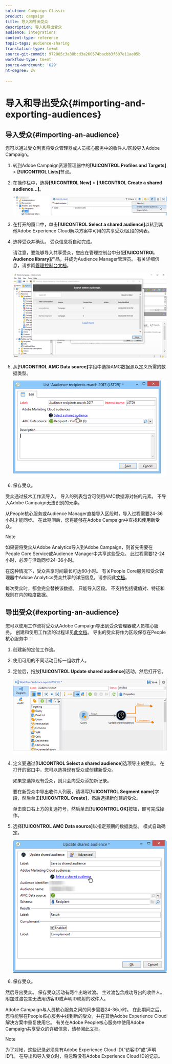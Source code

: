 ```yaml
---
solution: Campaign Classic
product: campaign
title: 导入和导出受众
description: 导入和导出受众
audience: integrations
content-type: reference
topic-tags: audience-sharing
translation-type: tm+mt
source-git-commit: 972885c3a38bcd3a260574bacbb3f507e11ae05b
workflow-type: tm+mt
source-wordcount: '629'
ht-degree: 2%

---
```



# 导入和导出受众{#importing-and-exporting-audiences}

## 导入受众{#importing-an-audience}

您可以通过受众列表将受众管理器或人员核心服务中的收件人/区段导入Adobe Campaign。

1. 转到Adobe Campaign资源管理器中的&#x200B;**[!UICONTROL Profiles and Targets]** > **[!UICONTROL Lists]**&#x200B;节点。
1. 在操作栏中，选择&#x200B;**[!UICONTROL New]** > **[!UICONTROL Create a shared audience...]**。

   ![](assets/aam_import_audience.png)

1. 在打开的窗口中，单击&#x200B;**[!UICONTROL Select a shared audience]**&#x200B;以转到其他Adobe Experience Cloud解决方案中可用的共享受众/区段的列表。
1. 选择受众并确认。 受众信息将自动完成。

   请注意，要能够导入共享受众，您应在管理控制台中分配&#x200B;**[!UICONTROL Audience library]**&#x200B;产品，并成为Audience Manager管理员。 有关详细信息，请参阅[管理控制台文档](https://helpx.adobe.com/cn/enterprise/managing/user-guide.html)。

   ![](assets/aam_import_audience_3.png)

1. 从&#x200B;**[!UICONTROL AMC Data source]**&#x200B;字段中选择AMC数据源以定义所需的数据类型。

   ![](assets/aam_import_audience_2.png)

1. 保存受众。

受众通过技术工作流导入。 导入的列表包含可使用AMC数据源对帐的元素。 不导入Adobe Campaign无法识别的元素。

从People核心服务或Audience Manager直接导入区段时，导入过程需要24-36小时才能同步。 在此期间后，您将能够在Adobe Campaign中查找和使用新受众。

>[!NOTE]
>
>如果要将受众从Adobe Analytics导入到Adobe Campaign，则首先需要在People Core Service或Audience Manager中共享这些受众。 此过程需要12-24小时，必须与活动同步24-36小时。
>
>在这种情况下，受众共享时间最长可达60小时。 有关People Core服务和受众管理器中Adobe Analytics受众共享的详细信息，请参阅此[文档](https://docs.adobe.com/content/help/en/analytics/components/segmentation/segmentation-workflow/seg-publish.html)。

每次受众时，都会完全替换该数据。 只能导入区段。 不支持包括键值对、特征和规则在内的粒度数据。

## 导出受众{#exporting-an-audience}

您可以使用工作流将受众从Adobe Campaign导出到受众管理器或人员核心服务。 创建和使用工作流的过程详见[此文档](../../workflow/using/building-a-workflow.md)。 导出的受众将作为区段保存在People核心服务中：

1. 创建新的定位工作流。
1. 使用可用的不同活动目标一组收件人。
1. 定位后，拖放&#x200B;**[!UICONTROL Update shared audience]**&#x200B;活动，然后打开它。

   ![](assets/aam_export_example.png)

1. 定义要通过&#x200B;**[!UICONTROL Select a shared audience]**&#x200B;选项导出的受众。 在打开的窗口中，您可以选择现有受众或创建新受众。

   如果您选择现有受众，则只会向受众添加新记录。

   要在新受众中导出收件人列表，请填写&#x200B;**[!UICONTROL Segment name]**&#x200B;字段，然后单击&#x200B;**[!UICONTROL Create]**，然后选择新创建的受众。

   单击窗口右上方的复选符号，然后单击&#x200B;**[!UICONTROL OK]**&#x200B;按钮，即可完成操作。

1. 选择&#x200B;**[!UICONTROL AMC Data source]**&#x200B;以指定预期的数据类型。 模式自动确定。

   ![](assets/aam_export_audience_activity.png)

1. 保存受众。

然后导出受众。 保存受众活动有两个出站过渡。 主过渡包含成功导出的收件人。 附加过渡包含无法用访客ID或声明ID映射的收件人。

Adobe Campaign与人员核心服务之间的同步需要24-36小时。 在此期间之后，您将能够在People核心服务中找到新的受众，并在其他Adobe Experience Cloud解决方案中重复使用它。 有关在Adobe People核心服务中使用Adobe Campaign共享受众的详细信息，请参阅此[文档](https://docs.adobe.com/content/help/en/core-services/interface/audiences/t-audience-create.html)。

>[!NOTE]
>
>为了对帐，这些记录必须具有Adobe Experience Cloud ID(“访客ID”或“声明ID”)。 在导出和导入受众时，将忽略没有Adobe Experience Cloud ID的记录。

